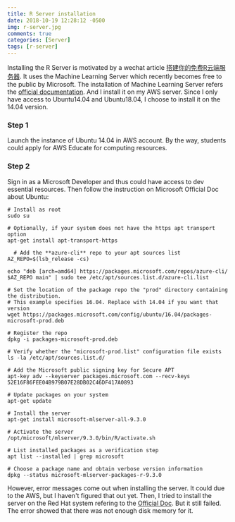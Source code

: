 ```yaml
---
title: R Server installation
date: 2018-10-19 12:28:12 -0500
img: r-server.jpg
comments: true
categories: [Server]
tags: [r-server]
---
```


Installing the R Server is motivated by a wechat article [搭建你的免费R云端服务器](https://mp.weixin.qq.com/s/s9m_1wdm2CF6Ct0w-erN8g). It uses the Machine Learning Server which recently becomes free to the public by Microsoft. The installation of Machine Learning Server refers the [official documentation](https://docs.microsoft.com/en-us/machine-learning-server/install/machine-learning-server-linux-install#install-on-ubuntu-). And I install it on my AWS server. Since I only have access to Ubuntu14.04 and Ubuntu18.04, I choose to install it on the 14.04 version.

### Step 1
Launch the instance of Ubuntu 14.04 in AWS account. By the way, students could apply for AWS Educate for computing resources.

### Step 2
Sign in as a Microsoft Developer and thus could have access to dev essential resources. Then follow the instruction on Microsoft Official Doc about Ubuntu:

```
# Install as root
sudo su

# Optionally, if your system does not have the https apt transport option
apt-get install apt-transport-https

  # Add the **azure-cli** repo to your apt sources list
AZ_REPO=$(lsb_release -cs)

echo "deb [arch=amd64] https://packages.microsoft.com/repos/azure-cli/ $AZ_REPO main" | sudo tee /etc/apt/sources.list.d/azure-cli.list

# Set the location of the package repo the "prod" directory containing the distribution.
# This example specifies 16.04. Replace with 14.04 if you want that version
wget https://packages.microsoft.com/config/ubuntu/16.04/packages-microsoft-prod.deb

# Register the repo
dpkg -i packages-microsoft-prod.deb

# Verify whether the "microsoft-prod.list" configuration file exists
ls -la /etc/apt/sources.list.d/

# Add the Microsoft public signing key for Secure APT
apt-key adv --keyserver packages.microsoft.com --recv-keys 52E16F86FEE04B979B07E28DB02C46DF417A0893

# Update packages on your system
apt-get update

# Install the server
apt-get install microsoft-mlserver-all-9.3.0

# Activate the server
/opt/microsoft/mlserver/9.3.0/bin/R/activate.sh     

# List installed packages as a verification step
apt list --installed | grep microsoft  

# Choose a package name and obtain verbose version information
dpkg --status microsoft-mlserver-packages-r-9.3.0
```

However, error messages come out when installing the server. It could due to the AWS, but I haven't figured that out yet. Then, I tried to install the server on the Red Hat system refering to the [Official Doc](https://docs.microsoft.com/en-us/machine-learning-server/install/machine-learning-server-linux-install#install-on-red-hat-or-centos). But it still failed. The error showed that there was not enough disk memory for it. 
